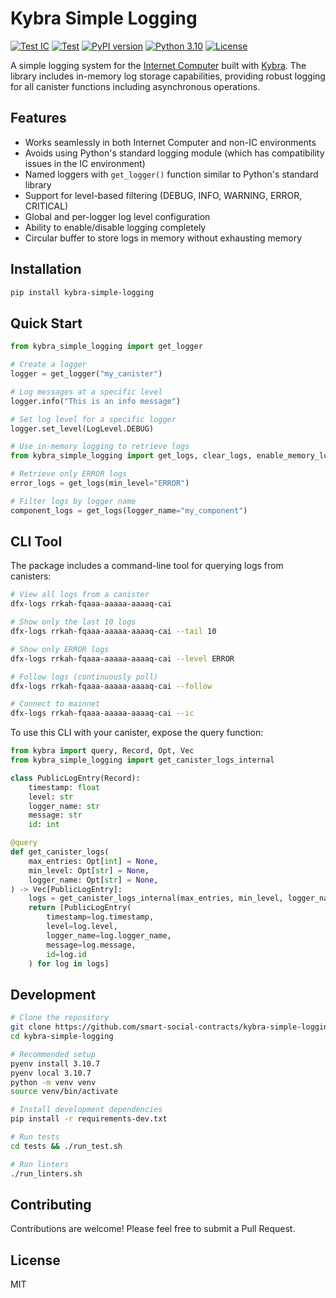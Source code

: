 # Kybra Simple Logging

[![Test IC](https://github.com/smart-social-contracts/kybra-simple-logging/actions/workflows/test_ic.yml/badge.svg)](https://github.com/smart-social-contracts/kybra-simple-logging/actions)
[![Test](https://github.com/smart-social-contracts/kybra-simple-logging/actions/workflows/test.yml/badge.svg)](https://github.com/smart-social-contracts/kybra-simple-logging/actions)
[![PyPI version](https://badge.fury.io/py/kybra-simple-logging.svg)](https://badge.fury.io/py/kybra-simple-logging)
[![Python 3.10](https://img.shields.io/badge/python-3.10-blue.svg)](https://www.python.org/downloads/release/python-3107/)
[![License](https://img.shields.io/github/license/smart-social-contracts/kybra-simple-logging.svg)](https://github.com/smart-social-contracts/kybra-simple-logging/blob/main/LICENSE)

A simple logging system for the [Internet Computer](https://internetcomputer.org) built with [Kybra](https://github.com/demergent-labs/kybra). The library includes in-memory log storage capabilities, providing robust logging for all canister functions including asynchronous operations.


## Features

- Works seamlessly in both Internet Computer and non-IC environments
- Avoids using Python's standard logging module (which has compatibility issues in the IC environment)
- Named loggers with `get_logger()` function similar to Python's standard library
- Support for level-based filtering (DEBUG, INFO, WARNING, ERROR, CRITICAL)
- Global and per-logger log level configuration
- Ability to enable/disable logging completely
- Circular buffer to store logs in memory without exhausting memory


## Installation

```bash
pip install kybra-simple-logging
```

## Quick Start

```python
from kybra_simple_logging import get_logger

# Create a logger
logger = get_logger("my_canister")

# Log messages at a specific level
logger.info("This is an info message")

# Set log level for a specific logger
logger.set_level(LogLevel.DEBUG)

# Use in-memory logging to retrieve logs
from kybra_simple_logging import get_logs, clear_logs, enable_memory_logging, disable_memory_logging

# Retrieve only ERROR logs
error_logs = get_logs(min_level="ERROR")

# Filter logs by logger name
component_logs = get_logs(logger_name="my_component")
```

## CLI Tool

The package includes a command-line tool for querying logs from canisters:

```bash
# View all logs from a canister
dfx-logs rrkah-fqaaa-aaaaa-aaaaq-cai

# Show only the last 10 logs
dfx-logs rrkah-fqaaa-aaaaa-aaaaq-cai --tail 10

# Show only ERROR logs
dfx-logs rrkah-fqaaa-aaaaa-aaaaq-cai --level ERROR

# Follow logs (continuously poll)
dfx-logs rrkah-fqaaa-aaaaa-aaaaq-cai --follow

# Connect to mainnet
dfx-logs rrkah-fqaaa-aaaaa-aaaaq-cai --ic
```

To use this CLI with your canister, expose the query function:

```python
from kybra import query, Record, Opt, Vec
from kybra_simple_logging import get_canister_logs_internal

class PublicLogEntry(Record):
    timestamp: float
    level: str
    logger_name: str
    message: str
    id: int

@query
def get_canister_logs(
    max_entries: Opt[int] = None,
    min_level: Opt[str] = None,
    logger_name: Opt[str] = None,
) -> Vec[PublicLogEntry]:
    logs = get_canister_logs_internal(max_entries, min_level, logger_name)
    return [PublicLogEntry(
        timestamp=log.timestamp,
        level=log.level,
        logger_name=log.logger_name,
        message=log.message,
        id=log.id
    ) for log in logs]
```

## Development

```bash
# Clone the repository
git clone https://github.com/smart-social-contracts/kybra-simple-logging.git
cd kybra-simple-logging

# Recommended setup
pyenv install 3.10.7
pyenv local 3.10.7
python -m venv venv
source venv/bin/activate

# Install development dependencies
pip install -r requirements-dev.txt

# Run tests
cd tests && ./run_test.sh

# Run linters
./run_linters.sh
```

## Contributing

Contributions are welcome! Please feel free to submit a Pull Request.

## License

MIT